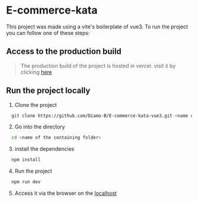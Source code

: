 # E-commerce-kata
This project was made using a vite's boilerplate of vue3.
To run the project you can follow one of these steps:
## Access to the production build
> The production build of the project is hosted in vercel. visit it by clicking [here](https://e-commerce-kata-vue3.vercel.app/)
## Run the project locally
1. Clone the project
``` bash
  git clone https://github.com/Diamo-B/E-commerce-kata-vue3.git <name of the containing folder>
```
2. Go into the directory
``` bash
  cd <name of the containing folder>
```
3. install the dependencies
``` bash
  npm install
```
4. Run the project
``` bash
  npm run dev
```
5. Access it via the browser on the [localhost](http://localhost:5173)
